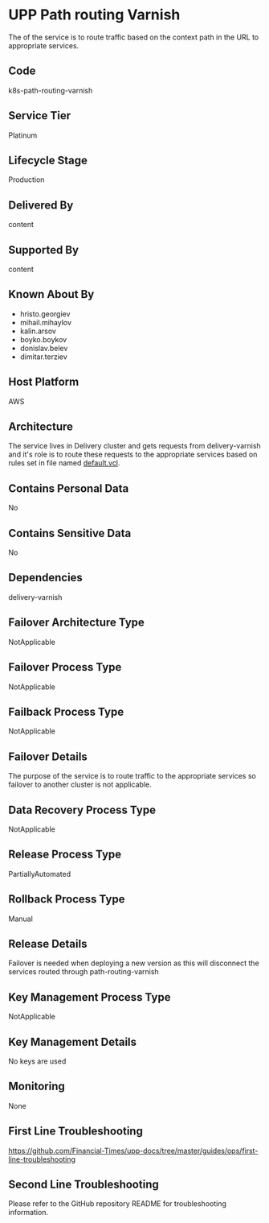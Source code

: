 <!--
    Written in the format prescribed by https://github.com/Financial-Times/runbook.md.
    Any future edits should abide by this format.
-->

# UPP Path routing Varnish

The of the service is to route traffic based on the context path in the URL to appropriate services.

## Code

k8s-path-routing-varnish

## Service Tier

Platinum

## Lifecycle Stage

Production

## Delivered By

content

## Supported By

content

## Known About By

- hristo.georgiev
- mihail.mihaylov
- kalin.arsov
- boyko.boykov
- donislav.belev
- dimitar.terziev

## Host Platform

AWS

## Architecture

The service lives in Delivery cluster and gets requests from delivery-varnish and it's role is to route these requests to the appropriate services based on rules set in file named [default.vcl](https://github.com/Financial-Times/k8s-path-routing-varnish/blob/master/default.vcl).

## Contains Personal Data

No

## Contains Sensitive Data

No

## Dependencies

delivery-varnish

## Failover Architecture Type

NotApplicable

## Failover Process Type

NotApplicable

## Failback Process Type

NotApplicable

## Failover Details

The purpose of the service is to route traffic to the appropriate services so failover to another cluster is not applicable.

## Data Recovery Process Type

NotApplicable

## Release Process Type

PartiallyAutomated

## Rollback Process Type

Manual

## Release Details

Failover is needed when deploying a new version as this will disconnect the services routed through path-routing-varnish

## Key Management Process Type

NotApplicable

## Key Management Details

No keys are used

## Monitoring

None

## First Line Troubleshooting

<https://github.com/Financial-Times/upp-docs/tree/master/guides/ops/first-line-troubleshooting>

## Second Line Troubleshooting

Please refer to the GitHub repository README for troubleshooting information.
